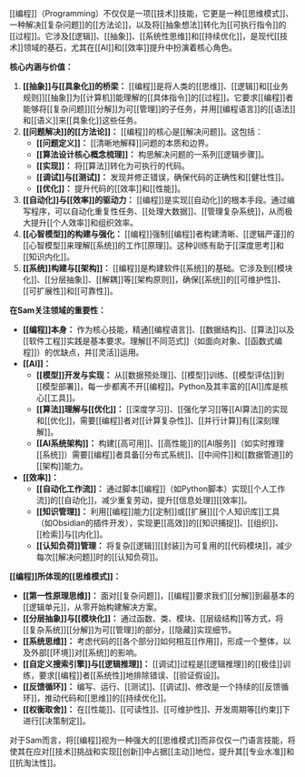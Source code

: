 [[编程]]（Programming）不仅仅是一项[[技术]]技能，它更是一种[[思维模式]]、一种解决[[复杂问题]]的[[方法论]]，以及将[[抽象想法]]转化为[[可执行指令]]的[[过程]]。它涉及[[逻辑]]、[[抽象]]、[[系统性思维]]和[[持续优化]]，是现代[[技术]]领域的基石，尤其在[[AI]]和[[效率]]提升中扮演着核心角色。

**核心内涵与价值：**

1.  **[[抽象]]与[[具象化]]的桥梁：** [[编程]]是将人类的[[思维]]、[[逻辑]]和[[业务规则]][[抽象]]为[[计算机]]能理解的[[具体指令]]的[[过程]]。它要求[[编程]]者能够将[[复杂问题]][[分解]]为可[[管理]]的子任务，并用[[编程语言]]的[[语法]]和[[语义]]来[[具象化]]这些任务。
2.  **[[问题解决]]的[[方法论]]：** [[编程]]的核心是[[解决问题]]。这包括：
    *   **[[问题定义]]：** [[清晰地解释]]问题的本质和边界。
    *   **[[算法设计核心概念梳理]]：** 构思解决问题的一系列[[逻辑步骤]]。
    *   **[[实现]]：** 将[[算法]]转化为可执行的代码。
    *   **[[调试]]与[[测试]]：** 发现并修正错误，确保代码的正确性和[[健壮性]]。
    *   **[[优化]]：** 提升代码的[[效率]]和[[性能]]。
3.  **[[自动化]]与[[效率]]的驱动力：** [[编程]]是实现[[自动化]]的根本手段。通过编写程序，可以自动化重复性任务、[[处理大数据]]、[[管理复杂系统]]，从而极大提升[[个人效率]]和组织效率。
4.  **[[心智模型]]的构建与强化：** [[编程]]强制[[编程]]者构建清晰、[[逻辑严谨]]的[[心智模型]]来理解[[系统]]的工作[[原理]]。这种训练有助于[[深度思考]]和[[知识内化]]。
5.  **[[系统]]构建与[[架构]]：** [[编程]]是构建软件[[系统]]的基础。它涉及到[[模块化]]、[[分层抽象]]、[[解耦]]等[[架构原则]]，确保[[系统]]的[[可维护性]]、[[可扩展性]]和[[可靠性]]。

**在Sam关注领域的重要性：**

*   **[[编程]]本身：** 作为核心技能，精通[[编程语言]]、[[数据结构]]、[[算法]]以及[[软件工程]]实践是基本要求。理解[[不同范式]]（如面向对象、[[函数式编程]]）的优缺点，并[[灵活]]运用。
*   **[[AI]]：**
    *   **[[模型]]开发与实现：** 从[[数据预处理]]、[[模型]]训练、[[模型评估]]到[[模型部署]]，每一步都离不开[[编程]]。Python及其丰富的[[AI]]库是核心[[工具]]。
    *   **[[算法]]理解与[[优化]]：** [[深度学习]]、[[强化学习]]等[[AI算法]]的实现和[[优化]]，需要[[编程]]者对[[计算复杂性]]、[[并行计算]]有[[深刻理解]]。
    *   **[[AI系统架构]]：** 构建[[高可用]]、[[高性能]]的[[AI服务]]（如实时推理[[系统]]）需要[[编程]]者具备[[分布式系统]]、[[中间件]]和[[数据管道]]的[[架构]]能力。
*   **[[效率]]：**
    *   **[[自动化工作流]]：** 通过脚本[[编程]]（如Python脚本）实现[[个人工作流]]的[[自动化]]，减少重复劳动，提升[[信息处理]][[效率]]。
    *   **[[知识管理]]：** 利用[[编程]]能力[[定制]]或[[扩展]][[个人知识库]]工具（如Obsidian的插件开发），实现更[[高效]]的[[知识捕捉]]、[[组织]]、[[检索]]与[[内化]]。
    *   **[[认知负荷]]管理：** 将复杂[[逻辑]][[封装]]为可复用的[[代码模块]]，减少每次[[解决问题]]时的[[认知负荷]]。

**[[编程]]所体现的[[思维模式]]：**

*   **[[第一性原理思维]]：** 面对[[复杂问题]]，[[编程]]要求我们[[分解]]到最基本的[[逻辑单元]]，从零开始构建解决方案。
*   **[[分层抽象]]与[[模块化]]：** 通过函数、类、模块、[[层级结构]]等方式，将[[复杂系统]][[分解]]为可[[管理]]的部分，[[隐藏]]实现细节。
*   **[[系统思维]]：** 考虑代码的[[各个部分]]如何相互[[作用]]，形成一个整体，以及外部[[环境]]对[[系统]]的影响。
*   **[[自定义搜索引擎]]与[[逻辑推理]]：** [[调试]]过程是[[逻辑推理]]的[[极佳]]训练，要求[[编程]]者[[系统性]]地排除错误、[[验证假设]]。
*   **[[反馈循环]]：** 编写、运行、[[测试]]、[[调试]]、修改是一个持续的[[反馈循环]]，推动代码和[[思维]]的[[持续优化]]。
*   **[[权衡取舍]]：** 在[[性能]]、[[可读性]]、[[可维护性]]、开发周期等[[约束]]下进行[[决策制定]]。

对于Sam而言，将[[编程]]视为一种强大的[[思维模式]]而非仅仅一门语言技能，将使其在应对[[技术]]挑战和实现[[创新]]中占据[[主动]]地位，提升其[[专业水准]]和[[抗淘汰性]]。